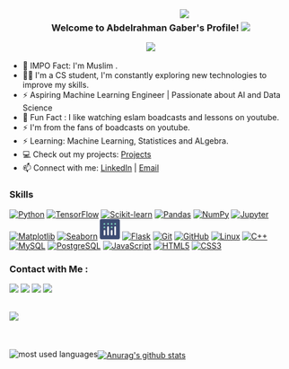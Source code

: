 
<img width="200" align="right" src="https://i.giphy.com/media/v1.Y2lkPTc5MGI3NjExOW50dW9mOWJoNHFlYmYzbzN0bm9kMjliMjBmenl0YXA1NWFmYmt3YyZlcD12MV9pbnRlcm5hbF9naWZfYnlfaWQmY3Q9Zw/LaVp0AyqR5bGsC5Cbm/giphy.gif">

<h3  align="center">
                     Welcome to Abdelrahman Gaber's Profile!
  <img src="https://media.giphy.com/media/hvRJCLFzcasrR4ia7z/giphy.gif" width="28">
</h3>

<!-- Typing SVG by DenverCoder1 - https://github.com/DenverCoder1/readme-typing-svg -->
<p align="center">
  <a href="https://github.com/DenverCoder1/readme-typing-svg"><img src="https://readme-typing-svg.herokuapp.com/?lines=AIEngineer%20|%20Learn%20Machine%20To%20See;Computer%20Vision;Always%20Learning%20Every%20Day&font=Fira%20Code&center=true&width=440&height=45&color=f75c7e&vCenter=true&size=22"></a>
</p> 


- 🌱 IMPO Fact: I'm Muslim .
- 👨‍💻 I'm a CS student, I'm constantly exploring new technologies to improve my skills.
- ⚡ Aspiring Machine Learning Engineer | Passionate about AI and Data Science
- 💬 Fun Fact : I like watching eslam boadcasts and lessons on youtube. 
- ⚡ I'm from the fans of boadcasts on youtube.
- ⚡ Learning: Machine Learning, Statistices and ALgebra.
- 💻 Check out my projects: [Projects](https://github.com/AbdelrahmanGaber528?tab=repositories)
- 📫 Connect with me: [LinkedIn](https://www.linkedin.com/in/abdelrahman-gaber-937b6028b/) | [Email](mailto:abdelrahmangaber002@gmail.com?subject=Project%20Inquiry&body=Hi%2C%20I%27m%20interested%20in%20your%20work%21)                                  


### Skills

<p align="left">
<a href="https://www.python.org/" target="_blank" rel="noreferrer"><img src="https://raw.githubusercontent.com/danielcranney/readme-generator/main/public/icons/skills/python-colored.svg" width="36" height="36" alt="Python" /></a>
<a href="https://www.tensorflow.org/" target="_blank" rel="noreferrer"><img src="https://cdn.jsdelivr.net/gh/devicons/devicon@latest/icons/tensorflow/tensorflow-original.svg" width="36" height="36" alt="TensorFlow" /></a>
<a href="https://scikit-learn.org/" target="_blank" rel="noreferrer"><img src="https://cdn.jsdelivr.net/gh/devicons/devicon@latest/icons/scikitlearn/scikitlearn-original.svg" width="36" height="36" alt="Scikit-learn" /></a>
<a href="https://pandas.pydata.org/" target="_blank" rel="noreferrer"><img src="https://cdn.jsdelivr.net/gh/devicons/devicon@latest/icons/pandas/pandas-original.svg" width="36" height="36" alt="Pandas" /></a>
<a href="https://numpy.org/" target="_blank" rel="noreferrer"><img src="https://cdn.jsdelivr.net/gh/devicons/devicon@latest/icons/numpy/numpy-original.svg" width="36" height="36" alt="NumPy" /></a>
<a href="https://jupyter.org/" target="_blank" rel="noreferrer"><img src="https://cdn.jsdelivr.net/gh/devicons/devicon@latest/icons/jupyter/jupyter-original.svg" width="36" height="36" alt="Jupyter" /></a>
<a href="https://matplotlib.org/" target="_blank" rel="noreferrer"><img src="https://cdn.jsdelivr.net/gh/devicons/devicon@latest/icons/matplotlib/matplotlib-original.svg" width="36" height="36" alt="Matplotlib" /></a>
<a href="https://seaborn.pydata.org/" target="_blank" rel="noreferrer"><img src="https://seaborn.pydata.org/_static/logo-wide-lightbg.svg" width="36" height="36" alt="Seaborn" /></a>
<a href="https://plotly.com/" target="_blank" rel="noreferrer"><img src="https://raw.githubusercontent.com/devicons/devicon/master/icons/plotly/plotly-original.svg" width="36" height="36" alt="Plotly" /></a>
<a href="https://flask.tiangolo.com/" target="_blank" rel="noreferrer"><img src="https://cdn.jsdelivr.net/gh/devicons/devicon@latest/icons/flask/flask-original.svg" width="36" height="36" alt="Flask" /></a>
<a href="https://git-scm.com/" target="_blank" rel="noreferrer"><img src="https://raw.githubusercontent.com/danielcranney/readme-generator/main/public/icons/skills/git-colored.svg" width="36" height="36" alt="Git" /></a>
<a href="https://github.com/" target="_blank" rel="noreferrer"><img src="https://cdn.jsdelivr.net/gh/devicons/devicon@latest/icons/github/github-original.svg" width="36" height="36" alt="GitHub" /></a>
<a href="https://www.linux.org/" target="_blank" rel="noreferrer"><img src="https://raw.githubusercontent.com/danielcranney/readme-generator/main/public/icons/skills/linux-colored.svg" width="36" height="36" alt="Linux" /></a>
<a href="https://docs.microsoft.com/en-us/cpp/?view=msvc-170" target="_blank" rel="noreferrer"><img src="https://raw.githubusercontent.com/danielcranney/readme-generator/main/public/icons/skills/cplusplus-colored.svg" width="36" height="36" alt="C++" /></a>
<a href="https://www.mysql.com/" target="_blank" rel="noreferrer"><img src="https://raw.githubusercontent.com/danielcranney/readme-generator/main/public/icons/skills/mysql-colored.svg" width="36" height="36" alt="MySQL" /></a>
<a href="https://www.postgresql.org/" target="_blank" rel="noreferrer"><img src="https://cdn.jsdelivr.net/gh/devicons/devicon@latest/icons/postgresql/postgresql-original.svg" width="36" height="36" alt="PostgreSQL" /></a>
<a href="https://developer.mozilla.org/en-US/docs/Web/JavaScript" target="_blank" rel="noreferrer"><img src="https://raw.githubusercontent.com/danielcranney/readme-generator/main/public/icons/skills/javascript-colored.svg" width="36" height="36" alt="JavaScript" /></a>
<a href="https://developer.mozilla.org/en-US/docs/Glossary/HTML5" target="_blank" rel="noreferrer"><img src="https://raw.githubusercontent.com/danielcranney/readme-generator/main/public/icons/skills/html5-colored.svg" width="36" height="36" alt="HTML5" /></a>
<a href="https://www.w3.org/TR/CSS/#css" target="_blank" rel="noreferrer"><img src="https://raw.githubusercontent.com/danielcranney/readme-generator/main/public/icons/skills/css3-colored.svg" width="36" height="36" alt="CSS3" /></a>
</p>



### Contact with Me :

<a href="https://linkedin.com/in/abdelrahman-gaber-937b6028b" target="_blank"><img src="https://img.shields.io/badge/-LinkedIn-blue?style=for-the-badge&logo=linkedin&logoColor=white"/></a>
<a href="https://t.me/AbdelrahmanGaber528" target="_blank"><img src="https://img.shields.io/badge/-Telegram-blue?style=for-the-badge&logo=Telegram&logoColor=white"/></a>
<a href="https://x.com/Abdelrahman528" target="_blank"><img src="https://img.shields.io/badge/-Twitter-blue?style=for-the-badge&logo=X&logoColor=white"/></a>
<a href="https://www.facebook.com/AbdelrahmanGaber404" target="_blank"><img src="https://img.shields.io/badge/-Facebook-blue?style=for-the-badge&logo=Facebook&logoColor=white"/></a>


<br>
 <a href="https://komarev.com/ghpvc/?username=abdelrahmangaber528&style=for-the-badge">
    <img src="https://komarev.com/ghpvc/?username=abdelrahmangaber528&style=for-the-badge">
</a>

<br><br>
<img align="left"  src="https://github-readme-stats.vercel.app/api/top-langs?username=abdelrahmangaber528&show_icons=true&locale=en&layout=compact&theme=radical" alt="most used languages" /><a href="https://github.com/anuraghazra/github-readme-stats"><img align="center" src="https://github-readme-stats.vercel.app/api?username=AbdelrahmanGaber528&show_icons=true&include_all_commits=true&theme=radical&hide_border=false" alt="Anurag's github stats" />
